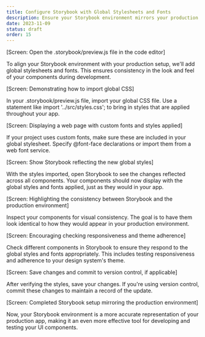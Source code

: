 ```yaml
---
title: Configure Storybook with Global Stylesheets and Fonts
description: Ensure your Storybook environment mirrors your production setup. Learn to add global stylesheets and fonts, creating a consistent look and feel across your project and component library.
date: 2023-11-09
status: draft
order: 15
---
```




[Screen: Open the .storybook/preview.js file in the code editor]

To align your Storybook environment with your production setup, we'll add global stylesheets and fonts. This ensures consistency in the look and feel of your components during development.

[Screen: Demonstrating how to import global CSS]

In your .storybook/preview.js file, import your global CSS file. Use a statement like import '../src/styles.css'; to bring in styles that are applied throughout your app.

[Screen: Displaying a web page with custom fonts and styles applied]

If your project uses custom fonts, make sure these are included in your global stylesheet. Specify @font-face declarations or import them from a web font service.

[Screen: Show Storybook reflecting the new global styles]

With the styles imported, open Storybook to see the changes reflected across all components. Your components should now display with the global styles and fonts applied, just as they would in your app.

[Screen: Highlighting the consistency between Storybook and the production environment]

Inspect your components for visual consistency. The goal is to have them look identical to how they would appear in your production environment.

[Screen: Encouraging checking responsiveness and theme adherence]

Check different components in Storybook to ensure they respond to the global styles and fonts appropriately. This includes testing responsiveness and adherence to your design system's theme.

[Screen: Save changes and commit to version control, if applicable]

After verifying the styles, save your changes. If you're using version control, commit these changes to maintain a record of the update.

[Screen: Completed Storybook setup mirroring the production environment]

Now, your Storybook environment is a more accurate representation of your production app, making it an even more effective tool for developing and testing your UI components.
